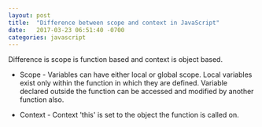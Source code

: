 ```yaml
---
layout: post
title:  "Difference between scope and context in JavaScript"
date:   2017-03-23 06:51:40 -0700
categories: javascript
---
```



Difference is scope is function based and context is object based.


- Scope - Variables can have either local or global scope.
Local variables exist only within the function in which they are defined.
Variable declared outside the function can be accessed and modified
by another function also.

- Context - Context 'this' is set to the object the function is called on.
